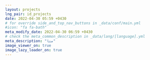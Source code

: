 ```yaml
---
layout: projects
lng_pair: id_projects
date: 2022-04-30 05:59 +0430
# for override side_and_top_nav_buttons in _data/conf/main.yml
#icon: "fa fa-bath"
meta_modify_date: 2022-04-30 06:59 +0430
# check the meta_common_description in _data/lang/[language].yml
meta_description: "متا"
image_viewer_on: true
image_lazy_loader_on: true
---
```

